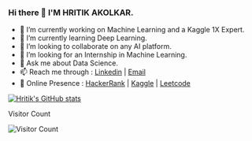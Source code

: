 ### Hi there 👋 I'M HRITIK AKOLKAR.
- 🔭 I’m currently working on Machine Learning and a Kaggle 1X Expert.  
- 🌱 I’m currently learning Deep Learning.
- 👯 I’m looking to collaborate on any AI platform.
- 🤔 I’m looking for an Internship in Machine Learning.
- 💬 Ask me about Data Science.
- 📫 Reach me through : <a href="https://www.linkedin.com/in/hritikakolkar/" target="_blank">Linkedin</a> | <a href="mailto:hritikakolkar@gmail.com?subject=%20I%20have%20an%20interesting%20Project,%20Lets%20Discuss" target="_blank">Email</a>
- 🔎 Online Presence : <a href="https://www.hackerrank.com/hritikakolkar/" target="_blank">HackerRank</a> |  <a href="https://www.kaggle.com/hritikakolkar/" target="_blank">Kaggle</a>  |  <a href="https://leetcode.com/hritikakolkar/" target="_blank">Leetcode</a>

[![Hritik's GitHub stats](https://github-readme-stats.vercel.app/api?username=hritikakolkar&show_icons=true&theme=dark)](https://github.com/hritikakolkar/)

Visitor Count

![Visitor Count](https://profile-counter.glitch.me/{hritikakolkar}/count.svg)
